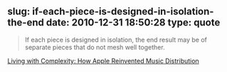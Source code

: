 slug: if-each-piece-is-designed-in-isolation-the-end
date: 2010-12-31 18:50:28
type: quote
---

> If each piece is designed in isolation, the end result may be of separate pieces that do not mesh well together.

[Living with Complexity: How Apple Reinvented Music Distribution](http://gizmodo.com/5713447/living-with-complexity-how-apple-reinvented-music-distribution)
